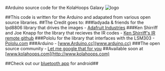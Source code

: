 #Arduino source code for the KolaHoops Galaxy
![logo](http://www.kolahoops.com/wpimages/wpe72863fa_1a.png)

##This code is written for the Arduino and adapated from various open source libraries. 
##The Credit goes to:
###ladyada & friends for the lpd8806 library that drives the images - [Adafruit Industries](http://www.adafruit.com/)
###Ken Shirriff and Joe Knapp for the library that recieves the IR codes - [Ken Shirriff's IR remote github](https://github.com/shirriff/Arduino-IRremote) 
###Pololu for the library that interfaces with the LSM303 - [Pololu.com](www.pololu.com)
###Arduino - [www.Arduino.cc](www.arduino.cc)
###The open source community - [Let me google that for you](http://bit.ly/UUwWnj)
##Available soon at [www.kolahoops.com](http://www.kolahoops.com)

##Check out our [bluetooth app](https://github.com/mmmaxwwwell/KolaHoops-Bluetooth) for android##
